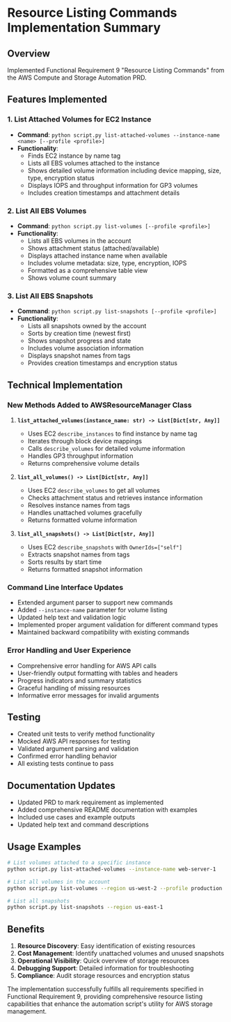 # Resource Listing Commands Implementation Summary

## Overview
Implemented Functional Requirement 9 "Resource Listing Commands" from the AWS Compute and Storage Automation PRD.

## Features Implemented

### 1. List Attached Volumes for EC2 Instance
- **Command**: `python script.py list-attached-volumes --instance-name <name> [--profile <profile>]`
- **Functionality**: 
  - Finds EC2 instance by name tag
  - Lists all EBS volumes attached to the instance
  - Shows detailed volume information including device mapping, size, type, encryption status
  - Displays IOPS and throughput information for GP3 volumes
  - Includes creation timestamps and attachment details

### 2. List All EBS Volumes
- **Command**: `python script.py list-volumes [--profile <profile>]`
- **Functionality**:
  - Lists all EBS volumes in the account
  - Shows attachment status (attached/available)
  - Displays attached instance name when available
  - Includes volume metadata: size, type, encryption, IOPS
  - Formatted as a comprehensive table view
  - Shows volume count summary

### 3. List All EBS Snapshots
- **Command**: `python script.py list-snapshots [--profile <profile>]`
- **Functionality**:
  - Lists all snapshots owned by the account
  - Sorts by creation time (newest first)
  - Shows snapshot progress and state
  - Includes volume association information
  - Displays snapshot names from tags
  - Provides creation timestamps and encryption status

## Technical Implementation

### New Methods Added to AWSResourceManager Class

1. **`list_attached_volumes(instance_name: str) -> List[Dict[str, Any]]`**
   - Uses EC2 `describe_instances` to find instance by name tag
   - Iterates through block device mappings
   - Calls `describe_volumes` for detailed volume information
   - Handles GP3 throughput information
   - Returns comprehensive volume details

2. **`list_all_volumes() -> List[Dict[str, Any]]`**
   - Uses EC2 `describe_volumes` to get all volumes
   - Checks attachment status and retrieves instance information
   - Resolves instance names from tags
   - Handles unattached volumes gracefully
   - Returns formatted volume information

3. **`list_all_snapshots() -> List[Dict[str, Any]]`**
   - Uses EC2 `describe_snapshots` with `OwnerIds=["self"]`
   - Extracts snapshot names from tags
   - Sorts results by start time
   - Returns formatted snapshot information

### Command Line Interface Updates

- Extended argument parser to support new commands
- Added `--instance-name` parameter for volume listing
- Updated help text and validation logic
- Implemented proper argument validation for different command types
- Maintained backward compatibility with existing commands

### Error Handling and User Experience

- Comprehensive error handling for AWS API calls
- User-friendly output formatting with tables and headers
- Progress indicators and summary statistics
- Graceful handling of missing resources
- Informative error messages for invalid arguments

## Testing

- Created unit tests to verify method functionality
- Mocked AWS API responses for testing
- Validated argument parsing and validation
- Confirmed error handling behavior
- All existing tests continue to pass

## Documentation Updates

- Updated PRD to mark requirement as implemented
- Added comprehensive README documentation with examples
- Included use cases and example outputs
- Updated help text and command descriptions

## Usage Examples

```bash
# List volumes attached to a specific instance
python script.py list-attached-volumes --instance-name web-server-1

# List all volumes in the account
python script.py list-volumes --region us-west-2 --profile production

# List all snapshots
python script.py list-snapshots --region us-east-1
```

## Benefits

1. **Resource Discovery**: Easy identification of existing resources
2. **Cost Management**: Identify unattached volumes and unused snapshots
3. **Operational Visibility**: Quick overview of storage resources
4. **Debugging Support**: Detailed information for troubleshooting
5. **Compliance**: Audit storage resources and encryption status

The implementation successfully fulfills all requirements specified in Functional Requirement 9, providing comprehensive resource listing capabilities that enhance the automation script's utility for AWS storage management.
